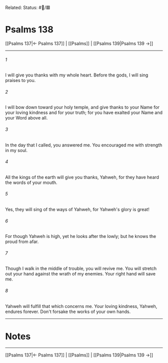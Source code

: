 Related:
Status: #📖/🟥
# Psalms 138

[[Psalms 137|← Psalms 137]] | [[Psalms]] | [[Psalms 139|Psalms 139 →]]
***



###### 1 
I will give you thanks with my whole heart. Before the gods, I will sing praises to you. 

###### 2 
I will bow down toward your holy temple, and give thanks to your Name for your loving kindness and for your truth; for you have exalted your Name and your Word above all. 

###### 3 
In the day that I called, you answered me. You encouraged me with strength in my soul. 

###### 4 
All the kings of the earth will give you thanks, Yahweh, for they have heard the words of your mouth. 

###### 5 
Yes, they will sing of the ways of Yahweh, for Yahweh's glory is great! 

###### 6 
For though Yahweh is high, yet he looks after the lowly; but he knows the proud from afar. 

###### 7 
Though I walk in the middle of trouble, you will revive me. You will stretch out your hand against the wrath of my enemies. Your right hand will save me. 

###### 8 
Yahweh will fulfill that which concerns me. Your loving kindness, Yahweh, endures forever. Don't forsake the works of your own hands.

---
# Notes


***
[[Psalms 137|← Psalms 137]] | [[Psalms]] | [[Psalms 139|Psalms 139 →]]
